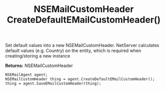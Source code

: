 ﻿---
uid: crmscript_ref_NSEMailAgent_CreateDefaultEMailCustomHeader
title: NSEMailCustomHeader CreateDefaultEMailCustomHeader()
intellisense: NSEMailAgent.CreateDefaultEMailCustomHeader
keywords: NSEMailAgent, CreateDefaultEMailCustomHeader
so.topic: reference
---
	  
Set default values into a new NSEMailCustomHeader.
NetServer calculates default values (e.g. Country) on the entity, which is required when creating/storing a new instance
	  
**Returns:** NSEMailCustomHeader

```crmscript
NSEMailAgent agent;
NSEMailCustomHeader thing = agent.CreateDefaultEMailCustomHeader();
thing = agent.SaveEMailCustomHeader(thing);
```

